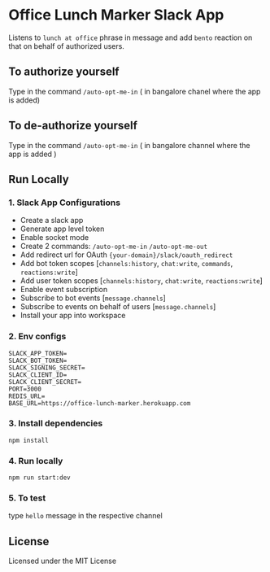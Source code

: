 # Office Lunch Marker Slack App
Listens to `lunch at office` phrase in message and add `bento` reaction on that on behalf of authorized users.

## To authorize yourself
Type in the command `/auto-opt-me-in` ( in bangalore chanel where the app is added) 

## To de-authorize yourself
Type in the command `/auto-opt-me-in` ( in bangalore channel where the app is added ) 

## Run Locally

### 1. Slack App Configurations

- Create a slack app
- Generate app level token
- Enable socket mode
- Create 2 commands: `/auto-opt-me-in` `/auto-opt-me-out`
- Add redirect url for OAuth `{your-domain}/slack/oauth_redirect`
- Add bot token scopes [`channels:history`, `chat:write`, `commands`, `reactions:write`]
- Add user token scopes [`channels:history`, `chat:write`, `reactions:write`]
- Enable event subscription
- Subscribe to bot events [`message.channels`]
- Subscribe to events on behalf of users [`message.channels`]
- Install your app into workspace


### 2. Env configs
```
SLACK_APP_TOKEN=
SLACK_BOT_TOKEN=
SLACK_SIGNING_SECRET=
SLACK_CLIENT_ID=
SLACK_CLIENT_SECRET=
PORT=3000
REDIS_URL=
BASE_URL=https://office-lunch-marker.herokuapp.com
```

### 3. Install dependencies
`npm install`

### 4. Run locally
`npm run start:dev`


### 5. To test
type `hello` message in the respective channel

## License
Licensed under the MIT License
